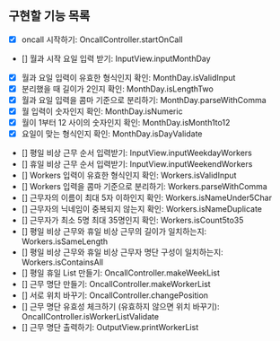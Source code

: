 ## 구현할 기능 목록

- [X] oncall 시작하기: OncallController.startOnCall
- [] 월과 시작 요일 입력 받기: InputView.inputMonthDay
- [X] 월과 요일 입력이 유효한 형식인지 확인: MonthDay.isValidInput
- [X] 분리했을 때 길이가 2인지 확인: MonthDay.isLengthTwo
- [X] 월과 요일 입력을 콤마 기준으로 분리하기: MonthDay.parseWithComma
- [X] 월 입력이 숫자인지 확인: MonthDay.isNumeric
- [X] 월이 1부터 12 사이의 숫자인지 확인: MonthDay.isMonth1to12
- [X] 요일이 맞는 형식인지 확인: MonthDay.isDayValidate
- [] 평일 비상 근무 순서 입력받기: InputView.inputWeekdayWorkers
- [] 휴일 비상 근무 순서 입력받기: InputView.inputWeekendWorkers
- [] Workers 입력이 유효한 형식인지 확인: Workers.isValidInput
- [] Workers 입력을 콤마 기준으로 분리하기: Workers.parseWithComma
- [] 근무자의 이름이 최대 5자 이하인지 확인: Workers.isNameUnder5Char
- [] 근무자의 닉네임이 중복되지 않는지 확인: Workers.isNameDuplicate
- [] 근무자가 최소 5명 최대 35명인지 확인: Workers.isCount5to35
- [] 평일 비상 근무와 휴일 비상 근무의 길이가 일치하는지: Workers.isSameLength
- [] 평일 비상 근무와 휴일 비상 근무자 명단 구성이 일치하는지: Workers.isContainsAll
- [] 평일 휴일 List 만들기: OncallController.makeWeekList
- [] 근무 명단 만들기: OncallController.makeWorkerList
- [] 서로 위치 바꾸기: OncallController.changePosition
- [] 근무 명단 유효성 체크하기 (유효하지 않으면 위치 바꾸기): OncallController.isWorkerListValidate
- [] 근무 명단 출력하기: OutputView.printWorkerList